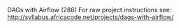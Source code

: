 DAGs with Airflow (286)
For raw project instructions see: http://syllabus.africacode.net/projects/dags-with-airflow/
